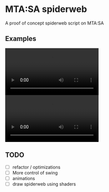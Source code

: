 # MTA:SA spiderweb

A proof of concept spiderweb script on MTA:SA

## Examples
<video controls src="./examples/spiderweb-0.1.0-1.mp4" title="spiderweb - Example 1"></video>
<video controls src="./examples/spiderweb-0.1.0-2.mp4" title="spiderweb - Example 2"></video>

## TODO
- [ ] refactor / optimizations
- [ ] More control of swing
- [ ] animations
- [ ] draw spiderweb using shaders
